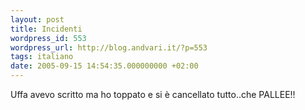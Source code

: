 ```yaml
---
layout: post
title: Incidenti
wordpress_id: 553
wordpress_url: http://blog.andvari.it/?p=553
tags: italiano
date: 2005-09-15 14:54:35.000000000 +02:00
---
```

Uffa avevo scritto ma ho toppato e si è cancellato tutto..che PALLEE!!
